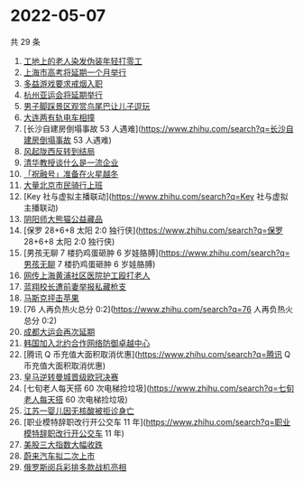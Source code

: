# 2022-05-07

共 29 条

<!-- BEGIN -->
<!-- 最后更新时间 Sat May 07 2022 12:18:24 GMT+0800 (China Standard Time) -->

1. [工地上的老人染发伪装年轻打零工](https://www.zhihu.com/search?q=工地上的老人染发伪装年轻打零工)
1. [上海市高考将延期一个月举行](https://www.zhihu.com/search?q=上海市高考将延期一个月举行)
1. [多益游戏要求戒烟入职](https://www.zhihu.com/search?q=多益游戏要求戒烟入职)
1. [杭州亚运会将延期举行](https://www.zhihu.com/search?q=杭州亚运会将延期举行)
1. [男子脚踩景区观赏鸟尾巴让儿子逗玩](https://www.zhihu.com/search?q=男子脚踩景区观赏鸟尾巴让儿子逗玩)
1. [大连两有轨电车相撞](https://www.zhihu.com/search?q=大连两有轨电车相撞)
1. [长沙自建房倒塌事故 53 人遇难](https://www.zhihu.com/search?q=长沙自建房倒塌事故 53 人遇难)
1. [风起陇西反转到结局](https://www.zhihu.com/search?q=风起陇西反转到结局)
1. [清华教授谈什么是一流企业](https://www.zhihu.com/search?q=清华教授谈什么是一流企业)
1. [「祝融号」准备在火星越冬](https://www.zhihu.com/search?q=「祝融号」准备在火星越冬)
1. [大量北京市民骑行上班](https://www.zhihu.com/search?q=大量北京市民骑行上班)
1. [Key 社与虚拟主播联动](https://www.zhihu.com/search?q=Key 社与虚拟主播联动)
1. [阴阳师大熊猫公益藏品](https://www.zhihu.com/search?q=阴阳师大熊猫公益藏品)
1. [保罗 28+6+8 太阳 2:0 独行侠](https://www.zhihu.com/search?q=保罗 28+6+8 太阳 2:0 独行侠)
1. [男孩无聊 7 楼扔鸡蛋砸肿 6 岁娃胳膊](https://www.zhihu.com/search?q=男孩无聊 7 楼扔鸡蛋砸肿 6 岁娃胳膊)
1. [网传上海黄浦社区医院护工殴打老人](https://www.zhihu.com/search?q=网传上海黄浦社区医院护工殴打老人)
1. [蓝翔校长遭前妻举报私藏枪支](https://www.zhihu.com/search?q=蓝翔校长遭前妻举报私藏枪支)
1. [马斯克抨击苹果](https://www.zhihu.com/search?q=马斯克抨击苹果)
1. [76 人再负热火总分 0:2](https://www.zhihu.com/search?q=76 人再负热火总分 0:2)
1. [成都大运会再次延期](https://www.zhihu.com/search?q=成都大运会再次延期)
1. [韩国加入北约合作网络防御卓越中心](https://www.zhihu.com/search?q=韩国加入北约合作网络防御卓越中心)
1. [腾讯 Q 币充值大面积取消优惠](https://www.zhihu.com/search?q=腾讯 Q 币充值大面积取消优惠)
1. [皇马逆转曼城晋级欧冠决赛](https://www.zhihu.com/search?q=皇马逆转曼城晋级欧冠决赛)
1. [七旬老人每天搭 60 次电梯捡垃圾](https://www.zhihu.com/search?q=七旬老人每天搭 60 次电梯捡垃圾)
1. [江苏一婴儿因无核酸被拒诊身亡](https://www.zhihu.com/search?q=江苏一婴儿因无核酸被拒诊身亡)
1. [职业模特辞职改行开公交车 11 年](https://www.zhihu.com/search?q=职业模特辞职改行开公交车 11 年)
1. [美股三大指数大幅收跌](https://www.zhihu.com/search?q=美股三大指数大幅收跌)
1. [蔚来汽车拟二次上市](https://www.zhihu.com/search?q=蔚来汽车拟二次上市)
1. [俄罗斯阅兵彩排多款战机亮相](https://www.zhihu.com/search?q=俄罗斯阅兵彩排多款战机亮相)

<!-- END -->
